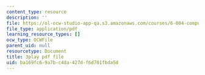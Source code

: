 ```yaml
---
content_type: resource
description: ''
file: https://ol-ocw-studio-app-qa.s3.amazonaws.com/courses/6-004-computation-structures-spring-2017/ba169fc69a7bc4da427df6d701fbda5d_F5-87RM_zHA.pdf
file_type: application/pdf
learning_resource_types: []
ocw_type: OCWFile
parent_uid: null
resourcetype: Document
title: 3play pdf file
uid: ba169fc6-9a7b-c4da-427d-f6d701fbda5d
---
```

